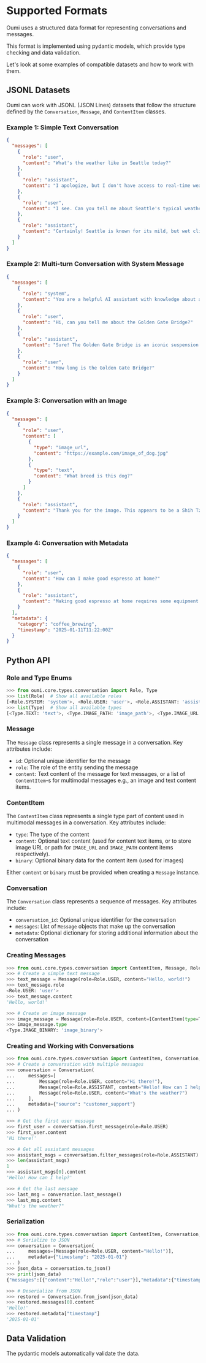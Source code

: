 # Supported Formats

Oumi uses a structured data format for representing conversations and messages.

This format is implemented using pydantic models, which provide type checking and data validation.

Let's look at some examples of compatible datasets and how to work with them.

## JSONL Datasets

Oumi can work with JSONL (JSON Lines) datasets that follow the structure defined
by the `Conversation`, `Message`, and `ContentItem` classes.

### Example 1: Simple Text Conversation

```json
{
  "messages": [
    {
      "role": "user",
      "content": "What's the weather like in Seattle today?"
    },
    {
      "role": "assistant",
      "content": "I apologize, but I don't have access to real-time weather information for Seattle."
    },
    {
      "role": "user",
      "content": "I see. Can you tell me about Seattle's typical weather patterns?"
    },
    {
      "role": "assistant",
      "content": "Certainly! Seattle is known for its mild, but wet climate."
    }
  ]
}
```

### Example 2: Multi-turn Conversation with System Message

```json
{
  "messages": [
    {
      "role": "system",
      "content": "You are a helpful AI assistant with knowledge about architecture."
    },
    {
      "role": "user",
      "content": "Hi, can you tell me about the Golden Gate Bridge?"
    },
    {
      "role": "assistant",
      "content": "Sure! The Golden Gate Bridge is an iconic suspension bridge in San Francisco."
    },
    {
      "role": "user",
      "content": "How long is the Golden Gate Bridge?"
    }
  ]
}
```

### Example 3: Conversation with an Image

```json
{
  "messages": [
    {
      "role": "user",
      "content": [
        {
          "type": "image_url",
          "content": "https://example.com/image_of_dog.jpg"
        },
        {
          "type": "text",
          "content": "What breed is this dog?"
        }
      ]
    },
    {
      "role": "assistant",
      "content": "Thank you for the image. This appears to be a Shih Tzu puppy."
    }
  ]
}
```

### Example 4: Conversation with Metadata

```json
{
  "messages": [
    {
      "role": "user",
      "content": "How can I make good espresso at home?"
    },
    {
      "role": "assistant",
      "content": "Making good espresso at home requires some equipment and practice, but here are some key tips:\n\n1. Use freshly roasted, high-quality coffee beans.\n2. Grind the beans just before brewing, using a fine, consistent grind.\n3. Use the right amount of coffee - typically 18-20 grams for a double shot.\n4. Tamp the grounds evenly with about 30 pounds of pressure.\n5. Ensure your espresso machine is clean and at the correct temperature (usually around 200°F).\n6. Aim for an extraction time of 25-30 seconds for a 1-2 oz shot.\n7. Look for a golden-brown crema on top of your espresso.\n8. Experiment and adjust based on taste - espresso making is part science, part art!"
    }
  ],
  "metadata": {
    "category": "coffee_brewing",
    "timestamp": "2025-01-11T11:22:00Z"
  }
}
```

## Python API

### Role and Type Enums

```python
>>> from oumi.core.types.conversation import Role, Type
>>> list(Role)  # Show all available roles
[<Role.SYSTEM: 'system'>, <Role.USER: 'user'>, <Role.ASSISTANT: 'assistant'>, <Role.TOOL: 'tool'>]
>>> list(Type)  # Show all available types
[<Type.TEXT: 'text'>, <Type.IMAGE_PATH: 'image_path'>, <Type.IMAGE_URL: 'image_url'>, <Type.IMAGE_BINARY: 'image_binary'>]

```

### Message

The `Message` class represents a single message in a conversation. Key attributes include:

- `id`: Optional unique identifier for the message
- `role`: The role of the entity sending the message
- `content`: Text content of the message for text messages, or a list of `ContentItem`-s for multimodal messages e.g., an image and text content items.

### ContentItem

The `ContentItem` class represents a single type part of content used in multimodal messages in a conversation. Key attributes include:

- `type`: The type of the content
- `content`: Optional text content (used for content text items, or to store image URL or path for `IMAGE_URL` and `IMAGE_PATH` content items respectively).
- `binary`: Optional binary data for the content item (used for images)

Either `content` or `binary` must be provided when creating a `Message` instance.

### Conversation

The `Conversation` class represents a sequence of messages. Key attributes include:

- `conversation_id`: Optional unique identifier for the conversation
- `messages`: List of `Message` objects that make up the conversation
- `metadata`: Optional dictionary for storing additional information about the conversation

### Creating Messages

```python
>>> from oumi.core.types.conversation import ContentItem, Message, Role, Type
>>> # Create a simple text message
>>> text_message = Message(role=Role.USER, content="Hello, world!")
>>> text_message.role
<Role.USER: 'user'>
>>> text_message.content
'Hello, world!'

>>> # Create an image message
>>> image_message = Message(role=Role.USER, content=[ContentItem(type=Type.IMAGE_BINARY, binary=b"image_bytes")])
>>> image_message.type
<Type.IMAGE_BINARY: 'image_binary'>

```

### Creating and Working with Conversations

```python
>>> from oumi.core.types.conversation import ContentItem, Conversation, Message, Role
>>> # Create a conversation with multiple messages
>>> conversation = Conversation(
...     messages=[
...         Message(role=Role.USER, content="Hi there!"),
...         Message(role=Role.ASSISTANT, content="Hello! How can I help?"),
...         Message(role=Role.USER, content="What's the weather?")
...     ],
...     metadata={"source": "customer_support"}
... )

>>> # Get the first user message
>>> first_user = conversation.first_message(role=Role.USER)
>>> first_user.content
'Hi there!'

>>> # Get all assistant messages
>>> assistant_msgs = conversation.filter_messages(role=Role.ASSISTANT)
>>> len(assistant_msgs)
1
>>> assistant_msgs[0].content
'Hello! How can I help?'

>>> # Get the last message
>>> last_msg = conversation.last_message()
>>> last_msg.content
"What's the weather?"

```

### Serialization

```python
>>> from oumi.core.types.conversation import ContentItem, Conversation, Message, Role
>>> # Serialize to JSON
>>> conversation = Conversation(
...     messages=[Message(role=Role.USER, content="Hello!")],
...     metadata={"timestamp": "2025-01-01"}
... )
>>> json_data = conversation.to_json()
>>> print(json_data)
{"messages":[{"content":"Hello!","role":"user"}],"metadata":{"timestamp":"2025-01-01"}}

>>> # Deserialize from JSON
>>> restored = Conversation.from_json(json_data)
>>> restored.messages[0].content
'Hello!'
>>> restored.metadata["timestamp"]
'2025-01-01'

```

## Data Validation

The pydantic models automatically validate the data.
